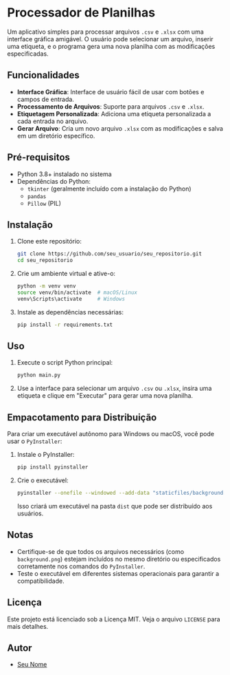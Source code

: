 # Processador de Planilhas

Um aplicativo simples para processar arquivos `.csv` e `.xlsx` com uma interface gráfica amigável. O usuário pode selecionar um arquivo, inserir uma etiqueta, e o programa gera uma nova planilha com as modificações especificadas.

## Funcionalidades

- **Interface Gráfica**: Interface de usuário fácil de usar com botões e campos de entrada.
- **Processamento de Arquivos**: Suporte para arquivos `.csv` e `.xlsx`.
- **Etiquetagem Personalizada**: Adiciona uma etiqueta personalizada a cada entrada no arquivo.
- **Gerar Arquivo**: Cria um novo arquivo `.xlsx` com as modificações e salva em um diretório específico.

## Pré-requisitos

- Python 3.8+ instalado no sistema
- Dependências do Python:
  - `tkinter` (geralmente incluído com a instalação do Python)
  - `pandas`
  - `Pillow` (PIL)

## Instalação

1. Clone este repositório:
    ```bash
    git clone https://github.com/seu_usuario/seu_repositorio.git
    cd seu_repositorio
    ```

2. Crie um ambiente virtual e ative-o:
    ```bash
    python -m venv venv
    source venv/bin/activate  # macOS/Linux
    venv\Scripts\activate     # Windows
    ```

3. Instale as dependências necessárias:
    ```bash
    pip install -r requirements.txt
    ```

## Uso

1. Execute o script Python principal:
    ```bash
    python main.py
    ```

2. Use a interface para selecionar um arquivo `.csv` ou `.xlsx`, insira uma etiqueta e clique em "Executar" para gerar uma nova planilha.

## Empacotamento para Distribuição

Para criar um executável autônomo para Windows ou macOS, você pode usar o `PyInstaller`:

1. Instale o PyInstaller:
    ```bash
    pip install pyinstaller
    ```

2. Crie o executável:
    ```bash
    pyinstaller --onefile --windowed --add-data "staticfiles/background.png:staticfiles" main.py
    ```

    Isso criará um executável na pasta `dist` que pode ser distribuído aos usuários.

## Notas

- Certifique-se de que todos os arquivos necessários (como `background.png`) estejam incluídos no mesmo diretório ou especificados corretamente nos comandos do `PyInstaller`.
- Teste o executável em diferentes sistemas operacionais para garantir a compatibilidade.

## Licença

Este projeto está licenciado sob a Licença MIT. Veja o arquivo `LICENSE` para mais detalhes.

## Autor

- [Seu Nome](https://github.com/seu_usuario)
